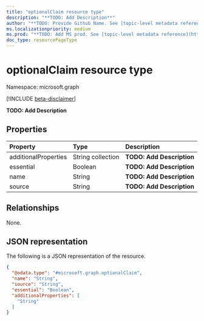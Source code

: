```yaml
---
title: "optionalClaim resource type"
description: "**TODO: Add Description**"
author: "**TODO: Provide Github Name. See [topic-level metadata reference](https://msgo.azurewebsites.net/add/document/guidelines/metadata.html#topic-level-metadata)**"
ms.localizationpriority: medium
ms.prod: "**TODO: Add MS prod. See [topic-level metadata reference](https://msgo.azurewebsites.net/add/document/guidelines/metadata.html#topic-level-metadata)**"
doc_type: resourcePageType
---
```


# optionalClaim resource type

Namespace: microsoft.graph

[!INCLUDE [beta-disclaimer](../../includes/beta-disclaimer.md)]

**TODO: Add Description**

## Properties
|Property|Type|Description|
|:---|:---|:---|
|additionalProperties|String collection|**TODO: Add Description**|
|essential|Boolean|**TODO: Add Description**|
|name|String|**TODO: Add Description**|
|source|String|**TODO: Add Description**|

## Relationships
None.

## JSON representation
The following is a JSON representation of the resource.
<!-- {
  "blockType": "resource",
  "@odata.type": "microsoft.graph.optionalClaim"
}
-->
``` json
{
  "@odata.type": "#microsoft.graph.optionalClaim",
  "name": "String",
  "source": "String",
  "essential": "Boolean",
  "additionalProperties": [
    "String"
  ]
}
```

